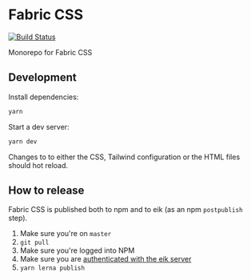 # Fabric CSS

[![Build Status](https://travis.schibsted.io/finn/fabric-css.svg?token=c2i7RTPCstzjYPkxuoGG&branch=master)](https://travis.schibsted.io/finn/fabric-css)

Monorepo for Fabric CSS

## Development

Install dependencies:

```sh
yarn
```

Start a dev server:

```sh
yarn dev
```

Changes to to either the CSS, Tailwind configuration or the HTML files should hot reload.

## How to release

Fabric CSS is published both to npm and to eik (as an npm `postpublish` step).

1. Make sure you're on `master`
2. `git pull`
3. Make sure you're logged into NPM
4. Make sure you are [authenticated with the eik server](https://eik.dev/docs/client_login)
5. `yarn lerna publish`
